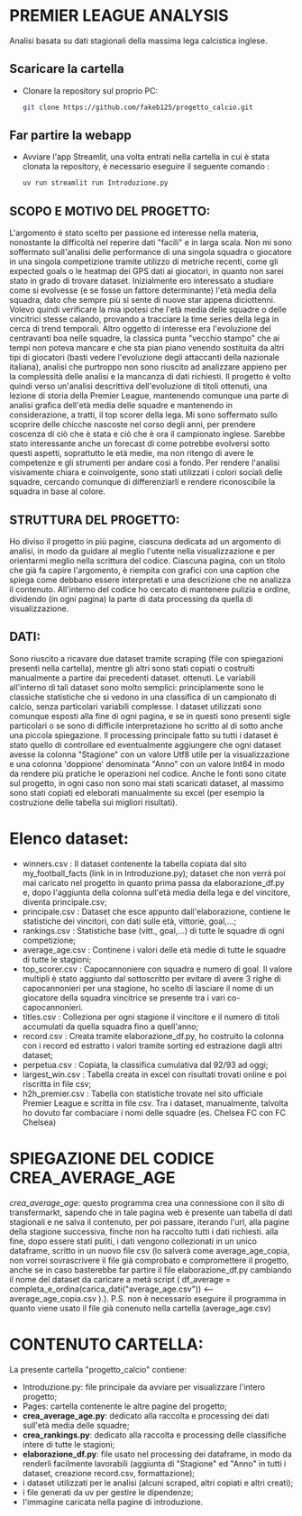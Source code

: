 # PREMIER LEAGUE ANALYSIS
Analisi basata su dati stagionali della massima lega calcistica inglese.

## Scaricare la cartella
 - Clonare la repository sul proprio PC:
   
     ```bash
     git clone https://github.com/fakeb125/progetto_calcio.git
     ```
     
## Far partire la webapp
 - Avviare l'app Streamlit, una volta entrati nella cartella in cui è stata clonata la repository, è necessario eseguire il seguente comando  :
   
     ```bash
     uv run streamlit run Introduzione.py
     ```
     

## SCOPO E MOTIVO DEL PROGETTO:
L'argomento è stato scelto per passione ed interesse nella materia, nonostante la difficoltà nel reperire dati "facili" e in larga scala.
Non mi sono soffermato sull'analisi delle performance di una singola squadra o giocatore in una singola competizione tramite utilizzo di metriche recenti, come gli expected goals o le heatmap dei GPS dati ai giocatori, in quanto non sarei stato in grado di trovare dataset.
Inizialmente ero interessato a studiare come si evolvesse (e se fosse un fattore determinante) l'età media della squadra, dato che sempre più si sente di nuove star appena diciottenni. Volevo quindi verificare la mia ipotesi che l'età media delle squadre o delle vincitrici stesse calando, provando a tracciare la time series della lega in cerca di trend temporali.
Altro oggetto di interesse era l'evoluzione del centravanti boa nelle squadre, la classica punta "vecchio stampo" che ai tempi non poteva mancare e che sta pian piano venendo sostituita da altri tipi di giocatori (basti vedere l'evoluzione degli attaccanti della nazionale italiana), analisi che purtroppo non sono riuscito ad analizzare appieno per la complessità delle analisi e la mancanza di dati richiesti.
Il progetto è volto quindi verso un'analisi descrittiva dell'evoluzione di titoli ottenuti, una lezione di storia della Premier League, mantenendo comunque una parte di analisi grafica dell'età media delle squadre e mantenendo in considerazione, a tratti, il top scorer della lega.
Mi sono soffermato sullo scoprire delle chicche nascoste nel corso degli anni, per prendere coscenza di ciò che è stata e ciò che è ora il campionato inglese.
Sarebbe stato interessante anche un forecast di come potrebbe evolversi sotto questi aspetti, soprattutto le età medie, ma non ritengo di avere le competenze e gli strumenti per andare così a fondo.
Per rendere l'analisi visivamente chiara e coinvolgente, sono stati utilizzati i colori sociali delle squadre, cercando comunque di differenziarli e rendere riconoscibile la squadra in base al colore.

## STRUTTURA DEL PROGETTO:
Ho diviso il progetto in più pagine, ciascuna dedicata ad un argomento di analisi, in modo da guidare al meglio l'utente nella visualizzazione e per orientarmi meglio nella scrittura del codice. Ciascuna pagina, con un titolo che già fa capire l'argomento, è riempita con grafici con una caption che spiega come debbano essere interpretati e una descrizione che ne analizza il contenuto.
All'interno del codice ho cercato di mantenere pulizia e ordine, dividendo (in ogni pagina) la parte di data processing da quella di visualizzazione.

## DATI:
Sono riuscito a ricavare due dataset tramite scraping (file con spiegazioni presenti nella cartella), mentre gli altri sono stati copiati o costruiti manualmente a partire dai precedenti dataset.
ottenuti. Le variabili all'interno di tali dataset sono molto semplici: principlamente sono le classiche statistiche che si vedono in una classifica di un campionato di calcio, senza particolari variabili complesse.
I dataset utilizzati sono comunque esposti alla fine di ogni pagina, e se in questi sono presenti sigle particolari o se sono di difficile interpretazione ho scritto al di sotto anche una piccola spiegazione.
Il processing principale fatto su tutti i dataset è stato quello di controllare ed eventualmente aggiungere che ogni dataset avesse la colonna "Stagione" con un valore Utf8 utile per la visualizzazione e una colonna 'doppione' denominata "Anno" con un valore Int64 in modo da rendere più pratiche le operazioni nel codice.
Anche le fonti sono citate sul progetto, in ogni caso non sono mai stati scaricati dataset, al massimo sono stati copiati ed eleborati manualmente su excel (per esempio la costruzione delle tabella sui migliori risultati).
# Elenco dataset:
- winners.csv : Il dataset contenente la tabella copiata dal sito my_football_facts (link in in Introduzione.py); dataset che non verrà poi mai caricato nel progetto in quanto prima passa da elaborazione_df.py e, dopo l'aggiunta della colonna sull'età media della lega e del vincitore, diventa principale.csv;
- principale.csv : Dataset che esce appunto dall'elaborazione, contiene le statistiche dei vincitori, con dati sulle età, vittorie, goal,...;
- rankings.csv : Statistiche base (vitt., goal,...) di tutte le squadre di ogni competizione;
- average_age.csv : Continene i valori delle età medie di tutte le squadre di tutte le stagioni;
- top_scorer.csv : Capocannoniere con squadra e numero di goal. Il valore multipli è stato aggiunto dal sottoscritto per evitare di avere 3 righe di capocannonieri per una stagione, ho scelto di lasciare il nome di un giocatore della squadra vincitrice se presente tra i vari co-capocannonieri.
- titles.csv : Colleziona per ogni stagione il vincitore e il numero di titoli accumulati da quella squadra fino a quell'anno;
- record.csv : Creata tramite elaborazione_df.py, ho costruito la colonna con i record ed estratto i valori tramite sorting ed estrazione dagli altri dataset;  
- perpetua.csv : Copiata, la classifica cumulativa dal 92/93 ad oggi;
- largest_win.csv : Tabella creata in excel con risultati trovati online e poi riscritta in file csv;
- h2h_premier.csv : Tabella con statistiche trovate nel sito ufficiale Premier League e scritta in file csv.
Tra i dataset, manualmente, talvolta ho dovuto far combaciare i nomi delle squadre (es. Chelsea FC con FC Chelsea)

# SPIEGAZIONE DEL CODICE CREA_AVERAGE_AGE  
*crea_average_age*:
questo programma crea una connessione con il sito di transfermarkt, sapendo che in tale pagina web è presente uan tabella di dati stagionali e ne salva il contenuto, per poi passare, iterando l'url, alla pagine della stagione successiva, finche non ha raccolto tutti i dati richiesti. alla fine, dopo essere stati puliti, i dati vengono collezionati in un unico dataframe, scritto in un nuovo file csv (lo salverà come average_age_copia, non vorrei sovrascrivere il file già comprobato e compromettere il progetto, anche se in caso basterebbe far partire il file elaborazione_df.py cambiando il nome del dataset da caricare a metà script (         df_average = completa_e_ordina(carica_dati("average_age.csv"))   <-- average_age_copia.csv    ).).
P.S. non è necessario eseguire il programma in quanto viene usato il file già conenuto nella cartella (average_age.csv) 

# CONTENUTO CARTELLA:
La presente cartella "progetto_calcio" contiene:
- Introduzione.py: file principale da avviare per visualizzare l'intero progetto;
- Pages: cartella contenente le altre pagine del progetto;
- **crea_average_age.py**: dedicato alla raccolta e processing dei dati sull'età media delle squadre;
- **crea_rankings.py**: dedicato alla raccolta e processing delle classifiche intere di tutte le stagioni;
- **elaborazione_df.py**: file usato nel processing dei dataframe, in modo da renderli facilmente lavorabili 
        (aggiunta di "Stagione" ed "Anno" in tutti i dataset, creazione record.csv, formattazione);
- i dataset utilizzati per le analisi (alcuni scraped, altri copiati e altri creati);
- i file generati da uv per gestire le dipendenze;
- l'immagine caricata nella pagine di introduzione.

